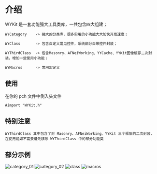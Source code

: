 
# 介绍
WYKit 是一套功能强大工具类库，一共包含四大组建；

`WYCategory    -> 强大的分类库，很多实用的小功能大大加快开发速度；`

`WYClass       -> 包含自定义常见控件，系统部分自带控件封装；`

`WYThirdClass  -> 包含Masonry、AFNeiWorking、YYCache、YYKit图像缓存二次封装，增加一些使用小功能；`

`WYMacros      -> 常用宏定义`


## 使用
在你的 pch 文件中倒入头文件 

`#import "WYKit.h"`


## 特别注意

`WYThirdClass 其中包含了对 Masonry、AFNeiWorking、YYKit 三个框架的二次封装，在使用前如不需要请先移除 WYThirdClass 中的部分功能类`



## 部分示例
![category_01](https://github.com/unseim/WYKit/blob/master/image/category_01.png)
![category_02](https://github.com/unseim/WYKit/blob/master/image/category_02.png)
![class](https://github.com/unseim/WYKit/blob/master/image/class.png)
![macros](https://github.com/unseim/WYKit/blob/master/image/macros.png)








